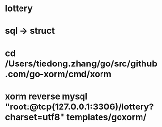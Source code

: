# lottery
# sql -> struct
# cd /Users/tiedong.zhang/go/src/github.com/go-xorm/cmd/xorm
# xorm reverse mysql "root:@tcp(127.0.0.1:3306)/lottery?charset=utf8" templates/goxorm/
